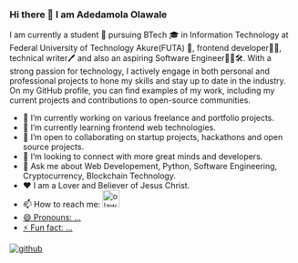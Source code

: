 ### Hi there 👋 I am Adedamola Olawale

I am currently a student :boy: pursuing BTech :mortar_board: in Information Technology at Federal University of Technology Akure(FUTA) :school:, frontend developer👨‍💻, technical writer🖊️ and also an aspiring Software Engineer👨‍💻🛠️. With a strong passion for technology, I actively engage in both personal and professional projects to hone my skills and stay up to date in the industry. On my GitHub profile, you can find examples of my work, including my current projects and contributions to open-source communities.

- 🔭 I’m currently working on various freelance and portfolio projects.
- 🌱 I’m currently learning frontend web technologies.
- 👯 I’m open to collaborating on startup projects, hackathons and open source projects.
- 🤔 I’m looking to connect with more great minds and developers.
- 💬 Ask me about Web Developement, Python, Software Engineering, Cryptocurrency, Blockchain Technology.
- ❤️ I am a Lover and Believer of Jesus Christ.
- 📫 How to reach me: <a href="https://github.com/Dprof-code"><img alt="olawale_adedamola | Github" width="30px" src="https://github.githubassets.com/images/modules/logos_page/GitHub-Mark.png" />
- 😄 Pronouns: ...
- ⚡ Fun fact: ...

[![github](https://github.githubassets.com/images/modules/logos_page/GitHub-Mark.png)](https://github.com/Dprof-code)
